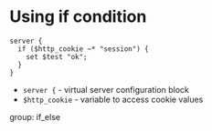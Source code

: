 # Using if condition

```nginx
server {
  if ($http_cookie ~* "session") {
    set $test "ok";
  }
}
```

- `server {` - virtual server configuration block
- `$http_cookie` - variable to access cookie values

group: if_else


